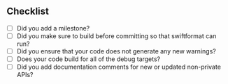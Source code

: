 ## Checklist
- [ ] Did you add a milestone? 
- [ ] Did you make sure to build before committing so that swiftformat can run?
- [ ] Did you ensure that your code does not generate any new warnings?
- [ ] Does your code build for all of the debug targets?
- [ ] Did you add documentation comments for new or updated non-private APIs?